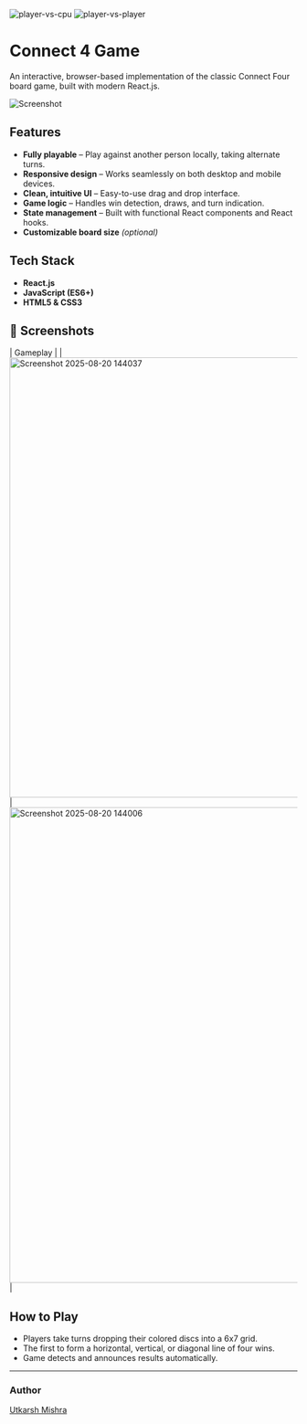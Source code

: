 ![player-vs-cpu](https://github.com/user-attachments/assets/1ec0e6fd-b43c-41e2-9000-d6d9ce5fc381)
![player-vs-player](https://github.com/user-attachments/assets/040c76fe-e6e2-4f3b-9e66-652ffd1062f6)


# Connect 4 Game

An interactive, browser-based implementation of the classic Connect Four board game, built with modern React.js.

![Screenshot](screenshot.png)

## Features

- **Fully playable** – Play against another person locally, taking alternate turns.
- **Responsive design** – Works seamlessly on both desktop and mobile devices.
- **Clean, intuitive UI** – Easy-to-use drag and drop interface.
- **Game logic** – Handles win detection, draws, and turn indication.
- **State management** – Built with functional React components and React hooks.
- **Customizable board size** *(optional)*

## Tech Stack

- **React.js**
- **JavaScript (ES6+)**
- **HTML5 & CSS3**

## 📸 Screenshots

| Gameplay |
| <img width="1022" height="771" alt="Screenshot 2025-08-20 144037" src="https://github.com/user-attachments/assets/43c44cd4-d673-434e-9358-199930401521" />
 |<img width="1110" height="833" alt="Screenshot 2025-08-20 144006" src="https://github.com/user-attachments/assets/31d44bb5-424e-4b08-9f39-09498dbd2fb9" />
 |

## How to Play

- Players take turns dropping their colored discs into a 6x7 grid.
- The first to form a horizontal, vertical, or diagonal line of four wins.
- Game detects and announces results automatically.

---

### Author

[Utkarsh Mishra](https://github.com/Utkarsh-m08)
